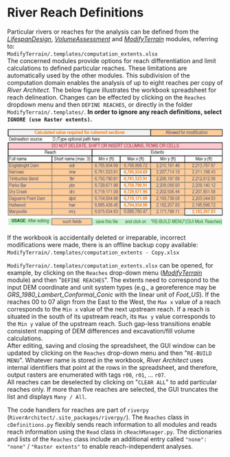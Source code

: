 # <a name="define"></a>River Reach Definitions<a name="introsetreaches">

Particular rivers or reaches for the analysis can be defined from the [*LifespanDesign*][3], [*VolumeAssessment*][51] and [*ModifyTerrain*][5] modules, referring to:<br/>
`ModifyTerrain/.templates/computation_extents.xlsx`<br/>
The concerned modules provide options for reach differentiation and limit calculations to defined particular reaches. These limitations are automatically used by the other modules.
This subdivision of the computation domain enables the analysis of up to eight reaches per copy of *River Architect*. The below figure illustrates the workbook spreadsheet for reach delineation.
Changes can be effected by clicking on the `Reaches` dropdown menu and then `DEFINE REACHES`, or directly in the folder `ModifyTerrain/.templates/`. **In order to ignore any reach definitions, select `IGNORE (use Raster extents)`.**

![reache](https://github.com/RiverArchitect/Media/raw/master/images/computation_extents_illu.jpg)

If the workbook is accidentally deleted or irreparable, incorrect modifications were made, there is an offline backup copy available:<br/>
`ModifyTerrain/.templates/computation_extents - Copy.xlsx`

`ModifyTerrain/.templates/computation_extents.xlsx` can be opened, for example, by clicking on the `Reaches` drop-down menu ([*ModifyTerrain*][5] module) and then "`DEFINE REACHES`".
The extents need to correspond to the input DEM coordinate and unit system types (e.g., a georeference may be *GRS\_1980\_Lambert\_Conformal\_Conic* with the linear unit of *Foot\_US*). If the reaches 00 to 07 align from the East to the West, the `Max x` value of a reach corresponds to the `Min x` value of the next upstream reach. If a reach is situated in the south of its upstream reach, its `Max y` value corresponds to the `Min y` value of the upstream reach. Such gap-less transitions enable consistent mapping of DEM differences and excavation/fill volume calculations.<br/>
After editing, saving and closing the spreadsheet, the GUI window can be updated by clicking on the `Reaches` drop-down menu and then "`RE-BUILD MENU`". Whatever name is stored in the workbook, *River Architect* uses internal identifiers that point at the rows in the spreadsheet, and therefore, output rasters are enumerated with tags `r00`, `r01`, ... `r07`.<br/>
All reaches can be deselected by clicking on "`CLEAR ALL`" to add particular reaches only. If more than five reaches are selected, the GUI truncates the list and displays `Many / All`.

The code handlers for reaches are part of `riverpy` (`RiverArchitect/.site_packages/riverpy/`). The `Reaches` class in `cDefinitions.py` flexibly sends reach information to all modules and reads reach information using the `Read` class in `cReachManager.py`. The dictionaries and lists of the `Reaches` class include an additional entry called `"none": "none"` / `"Raster extents"` to enable reach-independent analyses.


[1]: https://github.com/RiverArchitect/RA_wiki/Installation
[2]: https://github.com/RiverArchitect/RA_wiki/Signposts
[3]: https://github.com/RiverArchitect/RA_wiki/LifespanDesign
[4]: https://github.com/RiverArchitect/RA_wiki/MaxLifespan
[5]: https://github.com/RiverArchitect/RA_wiki/ModifyTerrain
[51]: https://github.com/RiverArchitect/RA_wiki/VolumeAssessment
[6]: https://github.com/RiverArchitect/RA_wiki/SHArC
[7]: https://github.com/RiverArchitect/RA_wiki/ProjectMaker
[8]: https://github.com/RiverArchitect/RA_wiki/Tools
[9]: https://github.com/RiverArchitect/RA_wiki/FAQ
[10]: https://github.com/RiverArchitect/RA_wiki/Troubleshooting